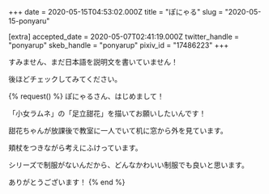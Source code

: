 +++
date = 2020-05-15T04:53:02.000Z
title = "ぽにゃる"
slug = "2020-05-15-ponyaru"

[extra]
accepted_date = 2020-05-07T02:41:19.000Z
twitter_handle = "ponyarup"
skeb_handle = "ponyarup"
pixiv_id = "17486223"
+++

すみません、まだ日本語を説明文を書いていません！

後ほどチェックしてみてください。

{% request() %}
ぽにゃるさん、はじめまして！

「小女ラムネ」の「足立甜花」を描いてお願いしたいんです！

甜花ちゃんが放課後で教室に一人でいて机に窓から外を見ています。

頬杖をつきながら考えにふけっています。

シリーズで制服がないんだから、どんなかわいい制服でも良いと思います。

ありがとうございます！
{% end %}
